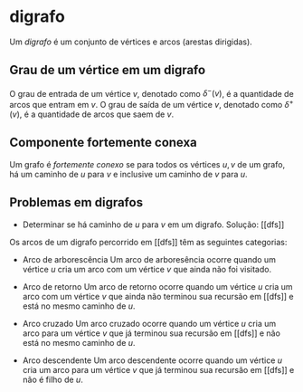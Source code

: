# digrafo

Um *digrafo* é um conjunto de vértices e arcos (arestas dirigidas).

## Grau de um vértice em um digrafo

O grau de entrada de um vértice $v$, denotado como $\delta^-(v)$, é a quantidade de arcos que entram em $v$.
O grau de saída de um vértice $v$, denotado como $\delta^+(v)$, é a quantidade de arcos que saem de $v$.

## Componente fortemente conexa
  
Um grafo é *fortemente conexo* se para todos os vértices $u,v$ de um grafo, há um caminho de $u$ para $v$ e inclusive um caminho de $v$ para $u$.

## Problemas em digrafos

- Determinar se há caminho de $u$ para $v$ em um digrafo.
Solução: [[dfs]]


Os arcos de um digrafo percorrido em [[dfs]] têm as seguintes categorias:
- Arco de arborescência
Um arco de arboresência ocorre quando um vértice $u$ cria um arco com um vértice $v$ que ainda não foi visitado.

- Arco de retorno
Um arco de retorno ocorre quando um vértice $u$ cria um arco com um vértice $v$ que ainda não terminou sua recursão em [[dfs]] e está no mesmo caminho de $u$.

- Arco cruzado
Um arco cruzado ocorre quando um vértice $u$ cria um arco para um vértice $v$ que já terminou sua recursão em [[dfs]] e não está no mesmo caminho de $u$.

- Arco descendente
Um arco descendente ocorre quando um vértice $u$ cria um arco para um vértice $v$ que já terminou sua recursão em [[dfs]] e não é filho de $u$.